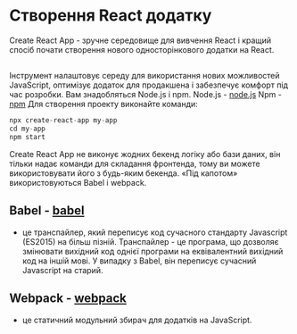 # Створення React додатку
Create React App  - зручне середовище для вивчення React і кращий спосіб почати створення нового односторінкового додатки на React.
##
Інструмент налаштовує середу для використання нових можливостей JavaScript, оптимізує додаток для продакшена і забезпечує комфорт під час розробки. Вам знадобляться Node.js і npm. 
Node.js - [node.js](https://nodejs.org/uk/)
Npm - [npm](https://nodejs.org/uk/)
Для створення проекту виконайте команди:
```js
npx create-react-app my-app
cd my-app
npm start
```
Create React App не виконує жодних бекенд логіку або бази даних, він тільки надає команди для складання фронтенда, тому ви можете використовувати його з будь-яким бекенда. «Під капотом» використовуються Babel і  webpack.
## Babel - [babel](https://babeljs.io/) 
- це транспайлер, який переписує код сучасного стандарту Javascript (ES2015) на більш пізній. 
Транспайлер - це програма, що дозволяє змінювати вихідний код однієї програми на еквівалентний вихідний код на іншій мові. У випадку з Babel, він переписує сучасний Javascript на старий. 
## Webpack - [webpack](https://webpack.js.org/) 
- це статичний модульний збирач для додатків на JavaScript. 
